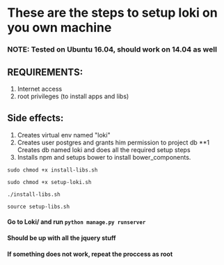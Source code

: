 # These are the steps to setup loki on you own machine
### NOTE: Tested on **Ubuntu 16.04**, should work on **14.04** as well

## REQUIREMENTS:
1. Internet access
2. root privileges (to install apps and libs)

## Side effects:
1. Creates virtual env named "loki"
2. Creates user postgres and grants him permission to project db
**1 Creates db named loki and does all the required setup steps
3. Installs npm and setups bower to install bower_components.

`sudo chmod +x install-libs.sh`

`sudo chmod +x setup-loki.sh`

`./install-libs.sh`

`source setup-libs.sh`

#### Go to Loki/ and run `python manage.py runserver`
####  Should be up with all the jquery stuff

#### If something does not work, repeat the proccess as root
